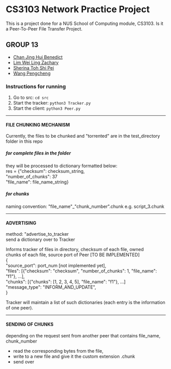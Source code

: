 # CS3103 Network Practice Project
This is a project done for a NUS School of Computing module, CS3103. Is it a Peer-To-Peer File Transfer Project.

## GROUP 13
* [Chan Jing Hui Benedict](https://github.com/Bendistocratic)
* [Lim Wei Ling Zachary](https://github.com/zachylimwl)
* [Sherina Toh Shi Pei](https://github.com/sherinatoh)
* [Wang Pengcheng](https://github.com/peng229)

### Instructions for running
1. Go to src: `cd src`
2. Start the tracker: `python3 Tracker.py`
3. Start the client: `python3 Peer.py`



---
#### FILE CHUNKING MECHANISM
Currently, the files to be chunked and "torrented" are in the test_directory folder in this repo  

##### for complete files in the folder  
they will be processed to dictionary formatted below:  
res = {"checksum": checksum_string,  
          "number_of_chunks": 37  
          "file_name": file_name_string}  

##### for chunks  
naming convention: "file_name"_"chunk_number".chunk
e.g. script_3.chunk  

---
#### ADVERTISING  
method: "advertise_to_tracker  
send a dictionary over to Tracker  
  
Informs tracker of files in directory, checksum of each file, owned  
        chunks of each file, source port of Peer [TO BE IMPLEMENTED]  
        {  
            "source_port": port_num [not implemented yet],  
            "files": [{"checksum": "checksum", "number_of_chunks": 1, "file_name": "f1"}, ...],  
            "chunks": [{"chunks": [1, 2, 3, 4, 5], "file_name": "f1"}, ...]  
            "message_type": "INFORM_AND_UPDATE",  
        }  

Tracker will maintain a list of such dictionaries (each entry is the information of one peer).  
  
---
#### SENDING OF CHUNKS  
depending on the request sent from another peer that contains file_name, chunk_number  
- read the corresponding bytes from the file,  
- write to a new file and give it the custom extension .chunk  
- send over  
